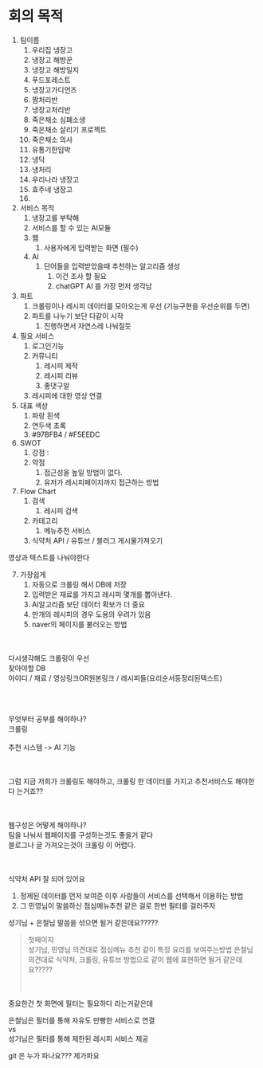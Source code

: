 # 회의 목적
1. 팀이름
   1. 우리집 냉장고
   2. 냉장고 해방꾼
   3. 냉장고 해방일지
   4. 푸드포레스트
   5. 냉장고가디언즈
   6. 짬처리반
   7. 냉장고처리반
   8. 죽은채소 심폐소생
   9. 죽은채소 살리기 프로젝트
   10. 죽은채소 의사
   11. 유통기한임박
   12. 냉닥
   13. 냉처리
   14. 우리나라 냉장고
   15. 효주네 냉장고
   16. 
2. 서비스 목적
   1. 냉장고를 부탁해
   2. 서비스를 할 수 있는 AI모듈
   3. 웹
      1. 사용자에게 입력받는 화면 (필수)
   4. AI
      1. 단어들을 입력받았을때 추천하는 알고리즘 생성
         1. 이건 조사 할 필요
         2. chatGPT AI 를 가장 먼저 생각남
3. 파트
   1. 크롤링이나 레시피 데이터를 모아오는게 우선 (기능구현을 우선순위를 두면)
   2. 파트를 나누기 보단 다같이 시작
      1. 진행하면서 자연스레 나눠질듯
4. 필요 서비스
   1. 로그인기능
   2. 커뮤니티
      1. 레시피 제작
      2. 레시피 리뷰
      3. 좋댓구알
   3. 레시피에 대한 영상 연결
5. 대표 색상
   1. 파랑 흰색
   2. 연두색 초록
   3. #97BFB4 / #F5EEDC
6. SWOT
   1. 강점 : 
   2. 약점
      1. 접근성을 높일 방법이 없다.
      2. 유저가 레시피페이지까지 접근하는 방법
7. Flow Chart
   1. 검색
      1. 레시피 검색
   2. 카테고리
      1. 메뉴추천 서비스
   3. 식약처 API / 유튜브 / 블러그 게시물가져오기
   
영상과 텍스트를 나눠야한다


7. 가장쉽게
   1. 자동으로 크롤링 해서 DB에 저장
   2. 입력받은 재료를 가지고 레시피 몇개를 뽑아낸다.
   3. AI알고리즘 보단 데이터 확보가 더 중요
   4. 만개의 레시피의 경우 도용의 우려가 있음
   5. naver의 페이지를 불러오는 방법


<br><br>
다시생각해도 크롤링이 우선   <br>
찾아야할 DB <br>
아이디 / 재료 /  영상링크OR원본링크 / 레시피들(요리순서등정리된텍스트)

<br><br>

무엇부터 공부를 해야하나?   
크롤링
<br><br>
추천 시스템 -> AI 기능

<br><br>
그럼 지금 저희가 크롤링도 해야하고, 크롤링 한 데이터를 가지고 추천서비스도 해야한다 는거죠??

<br><br>
웹구성은 어떻게 해야하나? <br>
팀을 나눠서 웹페이지를 구성하는것도 좋을거 같다<br>
블로그나 글 가져오는것이 크롤링 이 어렵다.<br><br><br>

식약처 API 잘 되어 있어요


1. 정제된 데이터를 먼저 보여준 이후 사람들이 서비스를 선택해서 이용하는 방법
2. 그 민영님이 말씀하신 점심메뉴추천 같은 걸로 한번 필터를 걸러주자



성기님 + 은철님 말씀을 섞으면 될거 같은데요?????
> 첫페이지   
> 성기님, 민영님 의견대로 점심메뉴 추천 같이 특정 요리를 보여주는방법
> 은철님 의견대로 식약처, 크롤링, 유튜브 방법으로 같이 웹에 표현하면 될거 같은데요?????
<br><br><br>

중요한건 첫 화면에 필터는 필요하다 라는거같은데

은철님은 필터를 통해 자유도 만빵한 서비스로 연결   
vs   
성기님은 필터를 통해 제한된 레시피 서비스 제공


git 은 누가 파나요???   제가파요